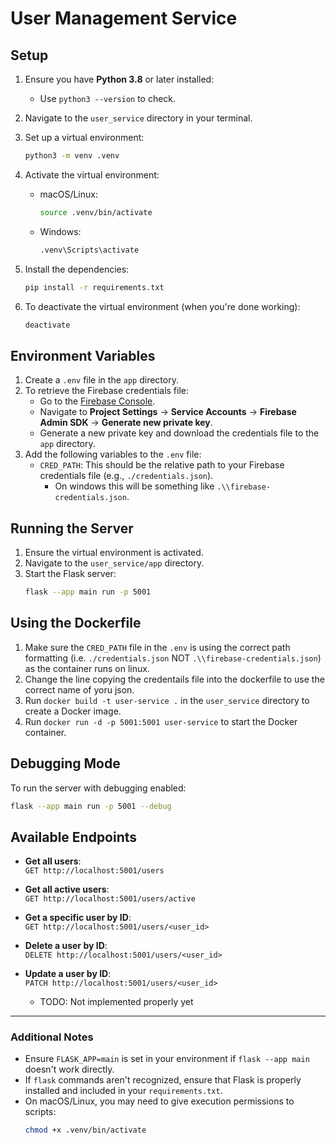 # User Management Service

## Setup

1. Ensure you have **Python 3.8** or later installed:
   - Use `python3 --version` to check.

2. Navigate to the `user_service` directory in your terminal.

3. Set up a virtual environment:
    ```bash
    python3 -m venv .venv
    ```

4. Activate the virtual environment:
   - macOS/Linux:  
     ```bash
     source .venv/bin/activate
     ```
   - Windows:  
     ```bash
     .venv\Scripts\activate
     ```

5. Install the dependencies:
   ```bash
   pip install -r requirements.txt
   ```

6. To deactivate the virtual environment (when you're done working):
   ```bash
   deactivate
   ```

## Environment Variables

1. Create a `.env` file in the `app` directory.
2. To retrieve the Firebase credentials file:
   - Go to the [Firebase Console](https://console.firebase.google.com/).
   - Navigate to **Project Settings** → **Service Accounts** → **Firebase Admin SDK** -> **Generate new private key**.
   - Generate a new private key and download the credentials file to the `app` directory.
3. Add the following variables to the `.env` file:
   - `CRED_PATH`: This should be the relative path to your Firebase credentials file (e.g., `./credentials.json`).
     - On windows this will be something like `.\\firebase-credentials.json`.

## Running the Server

1. Ensure the virtual environment is activated.
2. Navigate to the `user_service/app` directory.
3. Start the Flask server:
   ```bash
   flask --app main run -p 5001
   ```

## Using the Dockerfile 
1. Make sure the `CRED_PATH` file in the `.env` is using the correct path formatting (i.e. `./credentials.json` NOT `.\\firebase-credentials.json`) as the container runs on linux.
2. Change the line copying the credentails file into the dockerfile to use the correct name of yoru json.
3. Run `docker build -t user-service .` in the `user_service` directory to create a Docker image.
4. Run `docker run -d -p 5001:5001 user-service` to start the Docker container.

## Debugging Mode

To run the server with debugging enabled:
```bash
flask --app main run -p 5001 --debug
```

## Available Endpoints

- **Get all users**:  
  `GET http://localhost:5001/users`
  
- **Get all active users**:  
  `GET http://localhost:5001/users/active`
  
- **Get a specific user by ID**:  
  `GET http://localhost:5001/users/<user_id>`

- **Delete a user by ID**:  
  `DELETE http://localhost:5001/users/<user_id>`

- **Update a user by ID**:  
  `PATCH http://localhost:5001/users/<user_id>`
  - TODO: Not implemented properly yet
---

### Additional Notes

- Ensure `FLASK_APP=main` is set in your environment if `flask --app main` doesn't work directly.
- If `flask` commands aren't recognized, ensure that Flask is properly installed and included in your `requirements.txt`.
- On macOS/Linux, you may need to give execution permissions to scripts:
  ```bash
  chmod +x .venv/bin/activate
  ```